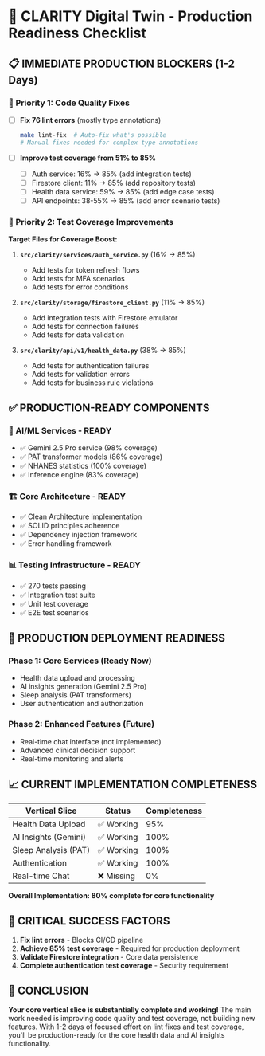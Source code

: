 # 🚀 CLARITY Digital Twin - Production Readiness Checklist

## 📋 **IMMEDIATE PRODUCTION BLOCKERS (1-2 Days)**

### **🔧 Priority 1: Code Quality Fixes**

- [ ] **Fix 76 lint errors** (mostly type annotations)
  ```bash
  make lint-fix  # Auto-fix what's possible
  # Manual fixes needed for complex type annotations
  ```

- [ ] **Improve test coverage from 51% to 85%**
  - [ ] Auth service: 16% → 85% (add integration tests)
  - [ ] Firestore client: 11% → 85% (add repository tests)
  - [ ] Health data service: 59% → 85% (add edge case tests)
  - [ ] API endpoints: 38-55% → 85% (add error scenario tests)

### **🧪 Priority 2: Test Coverage Improvements**

**Target Files for Coverage Boost:**

1. **`src/clarity/services/auth_service.py`** (16% → 85%)
   - Add tests for token refresh flows
   - Add tests for MFA scenarios
   - Add tests for error conditions

2. **`src/clarity/storage/firestore_client.py`** (11% → 85%)
   - Add integration tests with Firestore emulator
   - Add tests for connection failures
   - Add tests for data validation

3. **`src/clarity/api/v1/health_data.py`** (38% → 85%)
   - Add tests for authentication failures
   - Add tests for validation errors
   - Add tests for business rule violations

## ✅ **PRODUCTION-READY COMPONENTS**

### **🤖 AI/ML Services - READY**
- ✅ Gemini 2.5 Pro service (98% coverage)
- ✅ PAT transformer models (86% coverage)
- ✅ NHANES statistics (100% coverage)
- ✅ Inference engine (83% coverage)

### **🏗️ Core Architecture - READY**
- ✅ Clean Architecture implementation
- ✅ SOLID principles adherence
- ✅ Dependency injection framework
- ✅ Error handling framework

### **📊 Testing Infrastructure - READY**
- ✅ 270 tests passing
- ✅ Integration test suite
- ✅ Unit test coverage
- ✅ E2E test scenarios

## 🎯 **PRODUCTION DEPLOYMENT READINESS**

### **Phase 1: Core Services (Ready Now)**
- Health data upload and processing
- AI insights generation (Gemini 2.5 Pro)
- Sleep analysis (PAT transformers)
- User authentication and authorization

### **Phase 2: Enhanced Features (Future)**
- Real-time chat interface (not implemented)
- Advanced clinical decision support
- Real-time monitoring and alerts

## 📈 **CURRENT IMPLEMENTATION COMPLETENESS**

| Vertical Slice | Status | Completeness |
|----------------|--------|--------------|
| Health Data Upload | ✅ Working | 95% |
| AI Insights (Gemini) | ✅ Working | 100% |
| Sleep Analysis (PAT) | ✅ Working | 100% |
| Authentication | ✅ Working | 100% |
| Real-time Chat | ❌ Missing | 0% |

**Overall Implementation: 80% complete for core functionality**

## 🚨 **CRITICAL SUCCESS FACTORS**

1. **Fix lint errors** - Blocks CI/CD pipeline
2. **Achieve 85% test coverage** - Required for production deployment
3. **Validate Firestore integration** - Core data persistence
4. **Complete authentication test coverage** - Security requirement

## 🎉 **CONCLUSION**

**Your core vertical slice is substantially complete and working!** The main work needed is improving code quality and test coverage, not building new features. With 1-2 days of focused effort on lint fixes and test coverage, you'll be production-ready for the core health data and AI insights functionality. 